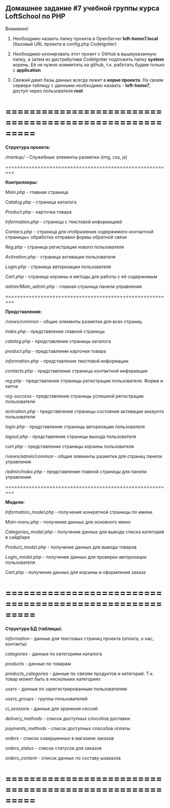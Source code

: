 ## Домашнее задание #7 учебной группы курса LoftSchool по PHP

Внимание!

1) Необходимо назвать папку проекта в OpenServer **loft-home7.local** (базовый URL проекта в config.php CodeIgniter)

2) Необходимо клонировать этот проект с GitHub в вышеуказанную папку, а затем из дистрибутива CodeIgniter подложить папку **system** корень. Её не нужно коммитить на github, т.к. работать будем только с **application**

3) Свежий дамп базы данных всегда лежит в **корне проекта**. На своем сервере таблицу с данными необходимо назвать - **loft-home7**, доступ через пользователя **root**

=========================================================
=========================================================

**Структура проекта:**

*/markup/* - Служебные элементы разметки (img, css, js)

=========================================================

**Контроллеры:**

*Main.php* - главная страница

*Catalog.php* - страница каталога

*Product.php* - карточка товара

*Information.php* - страница с текстовой информацией

*Contacs.php* - страница для отображения содержимого контактной страницы+
обработка отправки формы обратной связи

*Reg.php* - страница регистрации нового пользователя

*Activation.php* - страница активации пользователя

*Login.php* - страница авторизации пользователя

*Cart.php* - страница корзины и методы для работы с её содержимым

*admin/Main_admin.php* - главная страница панели управления

=========================================================

**Представления:**

*/views/common* - общие элементы разметки для всех страниц

*index.php* - представление главной страницы

*catalog.php* - представление страницы каталога

*product.php* - представление карточки товара

*information.php* - представление текстовой информации

*contacts.php* - представление страницы контактной информации

*reg.php* - представление страницы регистрации пользователя. Форма и капча

*reg-success* - представление страницы успешной регистрации пользователя

*activation.php* - представление страницы состояния активации аккаунта пользователя

*login.php* - представление страницы авторизации пользователя

*logout.php* - представление страницы выхода пользователя

*cart.php* - представление страницы корзины пользователя

*/views/admin/common* - общие элементы разметки для страниц панели управления

*/admin/index.php* - представление главной страницы для панели управления

=========================================================

**Модели:**

*Information_model.php* - получение конкретной страницы по имени

*Main-menu.php* - получение данных для основного меню

*Categories_model.php* - получение данных для вывода списка категорий в сайдбаре

*Product_model.php* - получение данных для вывода товаров

*Login_model.php* - получение данных для проверки авторизации пользователя

*Cart.php* - получение данных для корзины и оформления заказа

=========================================================
=========================================================

**Структура БД (таблицы):**

*information* - данные для текстовых страниц проекта (оплата, о нас, контакты)

*categories* - данные по категориям каталога

*products* - данные по товарам

*products_categories* - данные по связям продуктов и категорий.
Т.к. товар может быть в нескольких категориях

*users* - данные по зарегистрированным пользователям

*users_groups* - группы пользователей

*ci_sessions* - данные для хранения сессий

*delivery_methods* - список доступных способов доставки

*payments_methods* - список доступных способов оплаты

*orders* - список совершенных в магазине заказов

*orders_status* - список статусов для заказов

*orders_content* - список данных по составу ызаказов

=========================================================
=========================================================